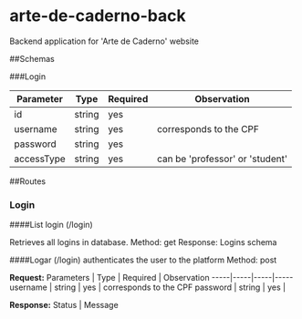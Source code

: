 # arte-de-caderno-back
Backend application for 'Arte de Caderno' website

##Schemas

###Login

Parameter | Type | Required | Observation
-----|------|-----|-----
id| string | yes
username | string | yes | corresponds to the CPF
password | string | yes
accessType | string | yes | can be 'professor' or 'student'

##Routes

### Login

####List login (/login)

Retrieves all logins in database.
Method: get
Response: Logins schema

####Logar (/login)
authenticates the user to the platform
Method: post

**Request:**
Parameters | Type | Required | Observation
-----|-----|-----|-----
username | string | yes | corresponds to the CPF
password | string | yes |

**Response:**
Status | Message



